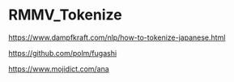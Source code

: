 # RMMV_Tokenize



https://www.dampfkraft.com/nlp/how-to-tokenize-japanese.html

https://github.com/polm/fugashi


https://www.mojidict.com/ana